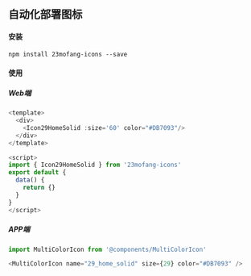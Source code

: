 ## 自动化部署图标

#### 安装
`npm install 23mofang-icons --save`

#### 使用
##### Web端
```js
<template>
  <div>
    <Icon29HomeSolid :size='60' color="#DB7093"/>
  </div>
</template>

<script>
import { Icon29HomeSolid } from '23mofang-icons'
export default {
  data() {
    return {}
  }
}
</script>
```

##### APP端
```js
import MultiColorIcon from '@components/MultiColorIcon'

<MultiColorIcon name="29_home_solid" size={29} color="#DB7093" />
```



